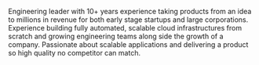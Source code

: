 Engineering leader with 10+ years experience taking products from an idea to millions in revenue for both early stage startups and large corporations. Experience building fully automated, scalable cloud infrastructures from scratch and growing engineering teams along side the growth of a company. Passionate about scalable applications and delivering a product so high quality no competitor can match.
